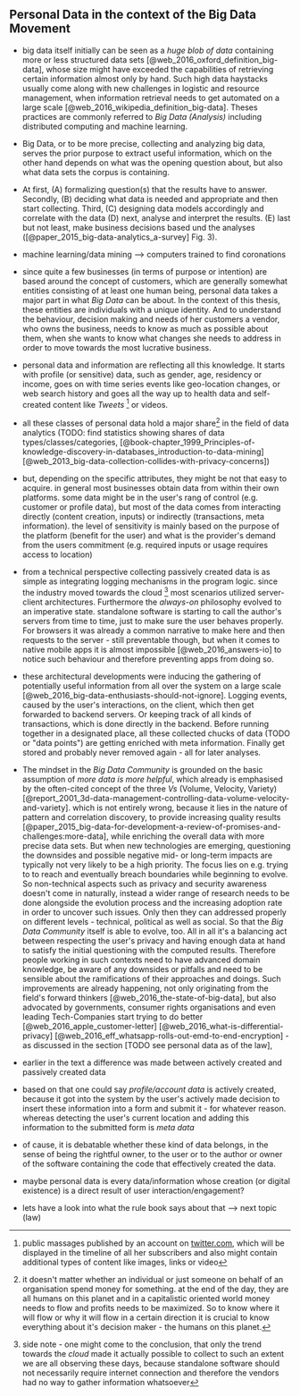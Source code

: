 ## Personal Data in the context of the Big Data Movement

+   big data itself initially can be seen as a *huge blob of data* containing more or less
    structured data sets [@web_2016_oxford_definition_big-data], whose size might have exceeded 
    the capabilities of retrieving certain information almost only by hand. Such high data 
    haystacks usually come along with new challenges in logistic and resource management, when 
    information retrieval needs to get automated on a large scale 
    [@web_2016_wikipedia_definition_big-data]. Theses practices are commonly referred to *Big 
    Data (Analysis)* including distributed computing and machine learning. 
+   Big Data, or to be more precise, collecting and analyzing big data, serves the prior purpose 
    to extract useful information, which on the other hand depends on what was the opening 
    question about, but also what data sets the corpus is containing.
+   At first, (A) formalizing question(s) that the results have to answer. 
    Secondly, (B) deciding what data is needed and appropriate and then start collecting. Third, (C) 
    designing data models accordingly and correlate with the data (D) next, analyse and interpret 
    the results. (E) last but not least, make business decisions based und the analyses 
    ([@paper_2015_big-data-analytics_a-survey] Fig. 3).
    
+   machine learning/data mining --> computers trained to find coronations
    
+   since quite a few businesses (in terms of purpose or intention) are based around the concept 
    of customers, which are generally somewhat entities consisting of at least one human being,
    personal data takes a major part in what *Big Data* can be about. 
    In the context of this thesis, these entities are individuals with a unique identity. And to 
    understand the behaviour, decision making and needs of her customers a vendor, who owns the 
    business, needs to know as much as possible about them, when she wants to know what changes
    she needs to address in order to move towards the most lucrative business.
+   personal data and information are reflecting all this knowledge. It starts with profile (or sensitive) data, such
    as gender, age, residency or income, goes on with time series events like geo-location changes, 
    or web search history and goes all the way up to health data and self-created content like 
    *Tweets* [^tweets] or videos.

+   all these classes of personal data hold a major share[^its-all-somehow-personal] in the field 
    of data analytics (TODO: find statistics
    showing shares of data types/classes/categories, [@book-chapter_1999_Principles-of-knowledge-discovery-in-databases_introduction-to-data-mining]
    [@web_2013_big-data-collection-collides-with-privacy-concerns])
+   but, depending on the specific attributes, they might be not that easy to acquire. in general
    most businesses obtain data from within their own platforms. some data might be in the user's 
    rang of control (e.g. customer or profile data), but most of the data comes from interacting
    directly (content creation, inputs) or indirectly (transactions, meta information). the level
    of sensitivity is mainly based on the purpose of the platform (benefit for the user) and what
    is the provider's demand from the users commitment (e.g. required inputs or usage requires 
    access to location)
+   from a technical perspective collecting passively created data is as simple as integrating 
    logging mechanisms in the program logic. since the industry moved towards the cloud 
    [^because-of-the-cloud] most scenarios utilized server-client architectures. Furthermore 
    the *always-on* philosophy evolved to an imperative state. standalone software is starting 
    to call the author's servers from time to time, just to make sure the user behaves properly. 
    For browsers it was already a common narrative to make here and then requests to the server - still 
    preventable though, but when it comes to native mobile apps it is almost impossible 
    [@web_2016_answers-io] to notice such behaviour and therefore preventing apps from doing so.
+   these architectural developments were inducing the gathering of potentially useful information 
    from all over the system on a large scale [@web_2016_big-data-enthusiasts-should-not-ignore]. 
    Logging events, caused by the user's interactions, on the client, which then get forwarded 
    to backend servers. Or keeping track of all kinds of transactions, which is done directly in the 
    backend. Before running together in a designated place, all these collected chucks of data 
    (TODO or "data points") are getting enriched with meta information. Finally get stored and 
    probably never removed again - all for later analyses.

+   The mindset in the *Big Data Community* is grounded on the basic assumption of 
    *more data is more helpful*, which already is emphasised by the often-cited concept of the 
    three *Vs* (Volume, Velocity, Variety) [@report_2001_3d-data-management-controlling-data-volume-velocity-and-variety]. 
    which is not entirely wrong, because it lies in the nature of pattern and correlation discovery,
    to provide increasing quality results [@paper_2015_big-data-for-development-a-review-of-promises-and-challenges:more-data],
    while enriching the overall data with more precise data sets.
    But when new technologies are emerging, questioning the downsides and possible negative 
    mid- or long-term impacts are typically not very likely to be a high priority. The focus lies 
    on e.g. trying to to reach and eventually breach boundaries while beginning to evolve. So 
    non-technical aspects such as privacy and security awareness doesn't come in naturally, instead 
    a wider range of research needs to be done alongside the evolution process and the increasing 
    adoption rate in order to uncover such issues. Only then they can addressed properly on 
    different levels - technical, political as well as social. So that the *Big Data Community*
    itself is able to evolve, too.
    All in all it's a balancing act between respecting the user's privacy and having enough data 
    at hand to satisfy the initial questioning with the computed results. Therefore people
    working in such contexts need to have advanced domain knowledge, be aware of any downsides or 
    pitfalls and need to be sensible about the ramifications of their approaches and doings.
    Such improvements are already happening, not only originating from the field's forward thinkers
    [@web_2016_the-state-of-big-data], 
    but also advocated by governments, consumer rights organisations and even leading Tech-Companies 
    start trying to do better [@web_2016_apple_customer-letter] [@web_2016_what-is-differential-privacy]
    [@web_2016_eff_whatsapp-rolls-out-emd-to-end-encryption] - as discussed in the section 
    [TODO see personal data as of the law], 

+   earlier in the text a difference was made between actively created and passively created data 
+   based on that one could say *profile/account data* is actively created, because it got into 
    the system by the user's actively made decision to insert these information into a form and
    submit it - for whatever reason. whereas detecting the user's current location and adding this
    information to the submitted form is *meta data*
+   of cause, it is debatable whether these kind of data belongs, in the sense of being the 
    rightful owner, to the user or to the author or owner of the software containing the code
    that effectively created the data.
+   maybe personal data is every data/information whose creation (or digital existence) is a 
    direct result of user interaction/engagement?
+   lets have a look into what the rule book says about that --> next topic (law)


[^its-all-somehow-personal]: it doesn't matter whether an individual or just someone on behalf of 
    an organisation spend money for something. at the end of the day, they are all humans on this 
    planet and in a capitalistic oriented world money needs to flow and profits needs to be 
    maximized. So to know where it will flow or why it will flow in a certain direction it is 
    crucial to know everything about it's decision maker - the humans on this planet.

[^tweets]: public massages published by an account on [twitter.com](twitter.com), which will be 
    displayed in the timeline of all her subscribers and also might contain additional types of 
    content like images, links or video
           
[^because-of-the-cloud]: side note - one might come to the conclusion, that only the trend towards
    the *cloud* made it actually possible to collect to such an extent we are  all observing these 
    days, because standalone software should not necessarily require internet connection and 
    therefore the vendors had no way to gather information whatsoever
